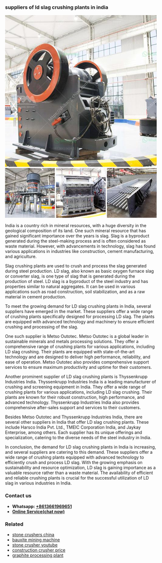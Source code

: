 <h3>suppliers of ld slag crushing plants in india</h3><img src='1708587454.jpg' alt=''><p>India is a country rich in mineral resources, with a huge diversity in the geological composition of its land. One such mineral resource that has gained significant importance over the years is slag. Slag is a byproduct generated during the steel-making process and is often considered as waste material. However, with advancements in technology, slag has found various applications in industries like construction, cement manufacturing, and agriculture.</p><p>Slag crushing plants are used to crush and process the slag generated during steel production. LD slag, also known as basic oxygen furnace slag or converter slag, is one type of slag that is generated during the production of steel. LD slag is a byproduct of the steel industry and has properties similar to natural aggregates. It can be used in various applications such as road construction, soil stabilization, and as a raw material in cement production.</p><p>To meet the growing demand for LD slag crushing plants in India, several suppliers have emerged in the market. These suppliers offer a wide range of crushing plants specifically designed for processing LD slag. The plants are equipped with advanced technology and machinery to ensure efficient crushing and processing of the slag.</p><p>One such supplier is Metso Outotec. Metso Outotec is a global leader in sustainable minerals and metals processing solutions. They offer a comprehensive range of crushing plants for various applications, including LD slag crushing. Their plants are equipped with state-of-the-art technology and are designed to deliver high performance, reliability, and ease of operation. Metso Outotec also provides comprehensive support services to ensure maximum productivity and uptime for their customers.</p><p>Another prominent supplier of LD slag crushing plants is Thyssenkrupp Industries India. Thyssenkrupp Industries India is a leading manufacturer of crushing and screening equipment in India. They offer a wide range of crushing plants for various applications, including LD slag crushing. Their plants are known for their robust construction, high performance, and advanced technology. Thyssenkrupp Industries India also provides comprehensive after-sales support and services to their customers.</p><p>Besides Metso Outotec and Thyssenkrupp Industries India, there are several other suppliers in India that offer LD slag crushing plants. These include Harsco India Pvt. Ltd., TMEIC Corporation India, and Jaykay Enterprise, among others. Each supplier has its unique offerings and specialization, catering to the diverse needs of the steel industry in India.</p><p>In conclusion, the demand for LD slag crushing plants in India is increasing, and several suppliers are catering to this demand. These suppliers offer a wide range of crushing plants equipped with advanced technology to efficiently crush and process LD slag. With the growing emphasis on sustainability and resource optimization, LD slag is gaining importance as a valuable resource rather than a waste material. The availability of efficient and reliable crushing plants is crucial for the successful utilization of LD slag in various industries in India.</p><h3>Contact us</h3><ul><li><strong>Whatsapp:&nbsp;<a href="https://wa.me/8613661969651">+8613661969651</a></strong></li><li><a href="https://swt.shibang-china.com/?git&amp;zhl&amp;suppliers of ld slag crushing plants in india"><strong>Online Service(chat now)</strong></a></li></ul><h3>Related</h3><ul><li><a href='stone crushers china.md'>stone crushers china</a></li><li><a href='bauxite mining machine.md'>bauxite mining machine</a></li><li><a href='stone crusher youtube.md'>stone crusher youtube</a></li><li><a href='construction crusher price.md'>construction crusher price</a></li><li><a href='graphite processing plant.md'>graphite processing plant</a></li></ul>